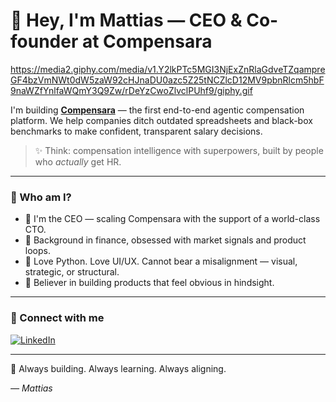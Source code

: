 # 👋 Hey, I'm Mattias — CEO & Co-founder at Compensara

https://media2.giphy.com/media/v1.Y2lkPTc5MGI3NjExZnRlaGdveTZqampreGF4bzVmNWt0dW5zaW92cHJnaDU0azc5Z25tNCZlcD12MV9pbnRlcm5hbF9naWZfYnlfaWQmY3Q9Zw/rDeYzCwoZlvclPUhf9/giphy.gif

I'm building **[Compensara](https://compensara.com)** — the first end-to-end agentic compensation platform. We help companies ditch outdated spreadsheets and black-box benchmarks to make confident, transparent salary decisions.

> ✨ Think: compensation intelligence with superpowers, built by people who *actually* get HR.

---

### 💼 Who am I?

- 🚀 I'm the CEO — scaling Compensara with the support of a world-class CTO.
- 🧠 Background in finance, obsessed with market signals and product loops.
- 🐍 Love Python. Love UI/UX. Cannot bear a misalignment — visual, strategic, or structural.
- 🎯 Believer in building products that feel obvious in hindsight.

---

### 🔗 Connect with me

[![LinkedIn](https://img.shields.io/badge/LinkedIn-Mattias%20Lindell-blue?logo=linkedin&style=for-the-badge)](https://www.linkedin.com/in/lindellmattias/)

---

🧠 Always building. Always learning. Always aligning.

*— Mattias*
